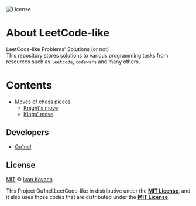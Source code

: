 <img src="https://img.shields.io/github/license/Qu1nel/LeetCode-like?color=g" alt="License" />

# About LeetCode-like

LeetCode-like Problems' Solutions (or not)\
This repository stores solutions to various programming tasks from resources such as `leetcode`, `codewars` and many others.

# Contents

- [Moves of chess pieces](./Chess)
  - [Knight's move](./Chess/Knight's%20move)
  - [Kings' move](./Chess/King's%20move)

## Developers

- [Qu1nel](https://github.com/Qu1nel)

## License

[MIT](./LICENSE) © [Ivan Kovach](https://github.com/Qu1nel/)

This Project Qu1nel.LeetCode-like in distributive under the **[MIT License](./LICENSE)**, and it also uses those codes that are
distributed under the **[MIT License](./LICENSE)**.
